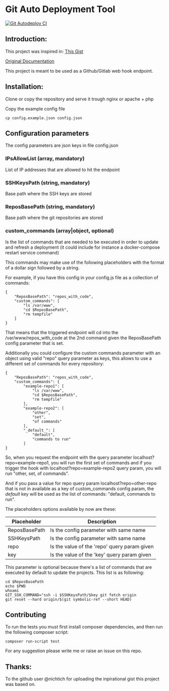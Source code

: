 # Git Auto Deployment Tool

[![Git Autodeploy CI](https://github.com/mnofresno/github-autodeploy/actions/workflows/push.yml/badge.svg)](https://github.com/mnofresno/github-autodeploy/actions/workflows/push.yml)

## Introduction:

This project was inspired in: [This Gist](https://gist.github.com/nichtich/5290675)

[Original Documentation](ORIGINAL.md)

This project is meant to be used as a Github/Gitlab web hook endpoint.

## Installation:

Clone or copy the repository and serve it trough nginx or apache + php

Copy the example config file

```
cp config.example.json config.json
```

## Configuration parameters

The config parameters are json keys in file config.json

### IPsAllowList (array, mandatory)

List of IP addresses that are allowed to hit the endpoint

### SSHKeysPath (string, mandatory)

Base path where the SSH keys are stored

### ReposBasePath (string, mandatory)

Base path where the git repositories are stored

### custom_commands (array|object, optional)

Is the list of commands that are needed to be executed in order to update and refresh a deployment (it could include for instance a docker-compose restart service command)

This commands may make use of the following placeholders with the format of a dollar sign followed by a string.

For example, if you have this config in your config.js file as a collection of commands:

```
{
    "ReposBasePath": "repos_with_code",
    "custom_commands": [
        "ls /var/www",
        "cd $ReposBasePath",
        "rm tempfile"
    ]
}
```

That means that the triggered endpoint will cd into the /var/www/repos_with_code at the 2nd command given the ReposBasePath config parameter that is set.

Additionally you could configure the custom commands parameter with an object using valid "repo" query parameter as keys, this allows to use a different set of commands for every repository:

```
{
    "ReposBasePath": "repos_with_code",
    "custom_commands": {
        "example-repo1": [
            "ls /var/www",
            "cd $ReposBasePath",
            "rm tempfile"
        ],
        "example-repo2": [
            "other",
            "set",
            "of commands"
        ],
        "_default_": [
            "default",
            "commands to run"
        ]
}
```
So, when you request the endpoint with the query parameter localhost?repo=example-repo1, you will run the first set of commands and if you trigger the hook with localhost?repo=example-repo2 query param, you will run "other, set, of commands".

And if you pass a value for repo query param localhost?repo=other-repo that is not in available as a key of custom_commands config param, the _default_ key will be used as the list of commands: "default, commands to run".

The placeholders options available by now are these:


| Placeholder       | Description                                   |
|-------------------|-----------------------------------------------|
| ReposBasePath     | Is the config parameter with same name        |
| SSHKeysPath       | Is the config parameter with same name        |
| repo              | Is the value of the 'repo' query param given  |
| key               | Is the value of the 'key' query param given   |

This parameter is optional because there's a list of commands that are executed by default to update the projects. This list is as following:

```
cd $ReposBasePath
echo $PWD
whoami
GIT_SSH_COMMAND="ssh -i $SSHKeysPath/$key git fetch origin
git reset --hard origin/$(git symbolic-ref --short HEAD)
```

## Contributing

To run the tests you must first install composer dependencies, and then run the following composer script:

```
composer run-script test
```

For any suggestion please write me or raise an issue on this repo.

## Thanks:

To the github user @nichtich for uploading the inpirational gist this project was based on.
